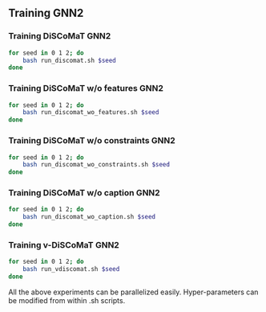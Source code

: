 ## Training GNN2

### Training DiSCoMaT GNN2
```bash
for seed in 0 1 2; do
    bash run_discomat.sh $seed
done
```

### Training DiSCoMaT w/o features GNN2
```bash
for seed in 0 1 2; do
    bash run_discomat_wo_features.sh $seed
done
```

### Training DiSCoMaT w/o constraints GNN2
```bash
for seed in 0 1 2; do
    bash run_discomat_wo_constraints.sh $seed
done
```

### Training DiSCoMaT w/o caption GNN2
```bash
for seed in 0 1 2; do
    bash run_discomat_wo_caption.sh $seed
done
```

### Training v-DiSCoMaT GNN2
```bash
for seed in 0 1 2; do
    bash run_vdiscomat.sh $seed
done
```

All the above experiments can be parallelized easily. Hyper-parameters can be modified from within .sh scripts.
